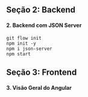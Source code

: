 ## Seção 2: Backend
#### 2. Backend com JSON Server

```
git flow init
npm init -y
npm i json-server
npm start
```

## Seção 3: Frontend
#### 3. Visão Geral do Angular


